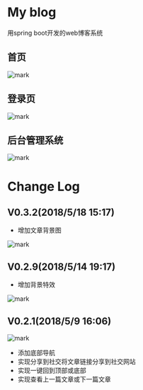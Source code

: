 # My blog

用spring boot开发的web博客系统
## 首页

![mark](http://omi0o6pp2.bkt.clouddn.com/blog/180518/9Ag2587ld8.png)

## 登录页

![mark](http://omi0o6pp2.bkt.clouddn.com/blog/180518/cKkDhd44dK.png)

## 后台管理系统

![mark](http://omi0o6pp2.bkt.clouddn.com/blog/180518/d8aehGDlGB.png)

# Change Log

## V0.3.2(2018/5/18 15:17)

- 增加文章背景图

![mark](http://omi0o6pp2.bkt.clouddn.com/blog/180518/KF1dmLA1gj.png)

## V0.2.9(2018/5/14 19:17)

- 增加背景特效

![mark](http://omi0o6pp2.bkt.clouddn.com/blog/180518/2Ai0DaBg4I.png)

## V0.2.1(2018/5/9 16:06)

![mark](http://omi0o6pp2.bkt.clouddn.com/blog/180509/l43Bb9HKeh.png)

- 添加底部导航
- 实现分享到社交将文章链接分享到社交网站
- 实现一键回到顶部或底部
- 实现查看上一篇文章或下一篇文章

